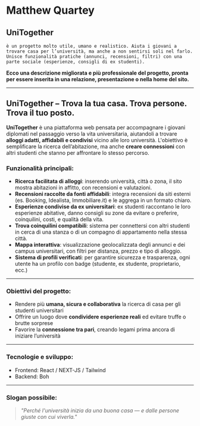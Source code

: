 # **Matthew Quartey**

## **UniTogether**
    è un progetto molto utile, umano e realistico. Aiuta i giovani a trovare casa per l’università, ma anche a non sentirsi soli nel farlo. Unisce funzionalità pratiche (annunci, recensioni, filtri) con una parte sociale (esperienze, consigli di ex studenti).

**Ecco una descrizione migliorata e più professionale del progetto, pronta per essere inserita in una relazione, presentazione o nella home del sito.** 

---

##  **UniTogether – Trova la tua casa. Trova persone. Trova il tuo posto.**

**UniTogether** è una piattaforma web pensata per accompagnare i giovani diplomati nel passaggio verso la vita universitaria, aiutandoli a trovare **alloggi adatti, affidabili e condivisi** vicino alle loro università.
L'obiettivo è semplificare la ricerca dell’abitazione, ma anche **creare connessioni** con altri studenti che stanno per affrontare lo stesso percorso.

###  **Funzionalità principali:**

*  **Ricerca facilitata di alloggi**: inserendo università, città o zona, il sito mostra abitazioni in affitto, con recensioni e valutazioni.
*  **Recensioni raccolte da fonti affidabili**: integra recensioni da siti esterni (es. Booking, Idealista, Immobiliare.it) e le aggrega in un formato chiaro.
*  **Esperienze condivise da ex universitari**: ex studenti raccontano le loro esperienze abitative, danno consigli su zone da evitare o preferire, coinquilini, costi, e qualità della vita.
*  **Trova coinquilini compatibili**: sistema per connettersi con altri studenti in cerca di una stanza o di un compagno di appartamento nella stessa città.
*  **Mappa interattiva**: visualizzazione geolocalizzata degli annunci e dei campus universitari, con filtri per distanza, prezzo e tipo di alloggio.
*  **Sistema di profili verificati**: per garantire sicurezza e trasparenza, ogni utente ha un profilo con badge (studente, ex studente, proprietario, ecc.)

---

###  **Obiettivi del progetto:**

* Rendere più **umana, sicura e collaborativa** la ricerca di casa per gli studenti universitari
* Offrire un luogo dove **condividere esperienze reali** ed evitare truffe o brutte sorprese
* Favorire la **connessione tra pari**, creando legami prima ancora di iniziare l’università

---

###  **Tecnologie e sviluppo:**

* Frontend: React / NEXT-JS / Tailwind
* Backend: Boh


---

###  **Slogan possibile:**

> *"Perché l'università inizia da una buona casa — e dalle persone giuste con cui viverla."*